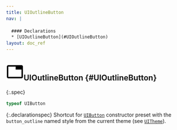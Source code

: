 ```yaml
---
title: UIOutlineButton
nav: |

  #### Declarations
  * [UIOutlineButton](#UIOutlineButton)
layout: doc_ref
---
```


## ![](/assets/icons/spec-var.svg)UIOutlineButton {#UIOutlineButton}
{:.spec}

```typescript
typeof UIButton
```
{:.declarationspec}
Shortcut for [`UIButton`](./UIButton) constructor preset with the `button_outline` named style from the current theme (see [`UITheme`](./UITheme)).

